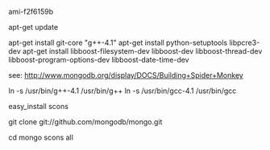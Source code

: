
ami-f2f6159b

  apt-get update

  apt-get install git-core "g++-4.1" 
  apt-get install python-setuptools libpcre3-dev
  apt-get install libboost-filesystem-dev libboost-dev libboost-thread-dev libboost-program-options-dev libboost-date-time-dev

see: http://www.mongodb.org/display/DOCS/Building+Spider+Monkey

  ln -s /usr/bin/g++-4.1 /usr/bin/g++
  ln -s /usr/bin/gcc-4.1 /usr/bin/gcc
 
  easy_install scons

  git clone git://github.com/mongodb/mongo.git

  cd mongo
  scons all

